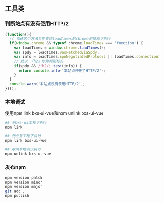## 工具类

### 判断站点有没有使用HTTP/2
```js
(function(){
  // 保证这个方法只在支持loadTimes的chrome浏览器下执行
  if(window.chrome && typeof chrome.loadTimes === 'function') {
    var loadTimes = window.chrome.loadTimes();
    var spdy = loadTimes.wasFetchedViaSpdy;
    var info = loadTimes.npnNegotiatedProtocol || loadTimes.connectionInfo;
    // 就以 「h2」作为判断标识
    if(spdy && /^h2/i.test(info)) {
      return console.info('本站点使用了HTTP/2');
    }
  }
  console.warn('本站点没有使用HTTP/2');
})();
```

### 本地调试
使用npm link bxs-ui-vue和npm unlink bxs-ui-vue
```bash
## 到bxs-ui工程下执行
npm link

## 到业务工程下执行
npm link bxs-ui-vue

## 取消本地调试执行
npm unlink bxs-ui-vue
```

### 发布npm
```bash
npm version patch
npm version minor
npm version major
git add .
npm publish
```